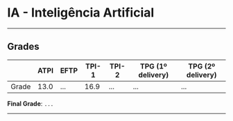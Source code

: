 # IA - Inteligência Artificial

---

## Grades

|       | ATPI | EFTP | TPI-1 | TPI-2 | TPG (1º delivery) | TPG (2º delivery) |
|-------|------|------|-------|-------|-------------------|-------------------|
| Grade | 13.0 | ...  | 16.9  | ...   | ...               | ...               |

**Final Grade**: `...`

---